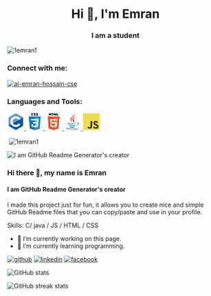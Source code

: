 <h1 align="center">Hi 👋, I'm Emran</h1>
<h3 align="center">I am a student</h3>

<p align="left"> <img src="https://komarev.com/ghpvc/?username=1emran1&label=Profile%20views&color=0e75b6&style=flat" alt="1emran1" /> </p>

<h3 align="left">Connect with me:</h3>
<p align="left">
<a href="https://linkedin.com/in/al-emran-hossain-cse" target="blank"><img align="center" src="https://raw.githubusercontent.com/rahuldkjain/github-profile-readme-generator/master/src/images/icons/Social/linked-in-alt.svg" alt="al-emran-hossain-cse" height="30" width="40" /></a>
</p>

<h3 align="left">Languages and Tools:</h3>
<p align="left"> <a href="https://www.cprogramming.com/" target="_blank" rel="noreferrer"> <img src="https://raw.githubusercontent.com/devicons/devicon/master/icons/c/c-original.svg" alt="c" width="40" height="40"/> </a> <a href="https://www.w3schools.com/css/" target="_blank" rel="noreferrer"> <img src="https://raw.githubusercontent.com/devicons/devicon/master/icons/css3/css3-original-wordmark.svg" alt="css3" width="40" height="40"/> </a> <a href="https://www.w3.org/html/" target="_blank" rel="noreferrer"> <img src="https://raw.githubusercontent.com/devicons/devicon/master/icons/html5/html5-original-wordmark.svg" alt="html5" width="40" height="40"/> </a> <a href="https://www.java.com" target="_blank" rel="noreferrer"> <img src="https://raw.githubusercontent.com/devicons/devicon/master/icons/java/java-original.svg" alt="java" width="40" height="40"/> </a> <a href="https://developer.mozilla.org/en-US/docs/Web/JavaScript" target="_blank" rel="noreferrer"> <img src="https://raw.githubusercontent.com/devicons/devicon/master/icons/javascript/javascript-original.svg" alt="javascript" width="40" height="40"/> </a> </p>

<p>&nbsp;<img align="center" src="https://github-readme-stats.vercel.app/api?username=1emran1&show_icons=true&locale=en" alt="1emran1" /></p>

![I am GitHub Readme Generator's creator](https://styles.redditmedia.com/t5_a29utq/styles/profileBanner_y1b254pg25xc1.jpeg)
### Hi there 👋, my name is Emran
#### I am GitHub Readme Generator's creator
I made this project just for fun, it allows you to create nice and simple GitHub Readme files that you can copy/paste and use in your profile.

Skills: C/ java / JS / HTML / CSS

- 🔭 I’m currently working on this page. 
- 🌱 I’m currently learning programming. 


[<img src='https://cdn.jsdelivr.net/npm/simple-icons@3.0.1/icons/github.svg' alt='github' height='40'>](https://github.com/1EMRAN1)  [<img src='https://cdn.jsdelivr.net/npm/simple-icons@3.0.1/icons/linkedin.svg' alt='linkedin' height='40'>](https://www.linkedin.com/in/www.linkedin.com/in/al-emran-hossain-cse/)  [<img src='https://cdn.jsdelivr.net/npm/simple-icons@3.0.1/icons/facebook.svg' alt='facebook' height='40'>](https://www.facebook.com/https://www.facebook.com/profile.php?id=100057578509906&mibextid=JRoKGi)  

![GitHub stats](https://github-readme-stats.vercel.app/api?username=1EMRAN1&show_icons=true)  

![GitHub streak stats](https://streak-stats.demolab.com/?user=1EMRAN1)  


